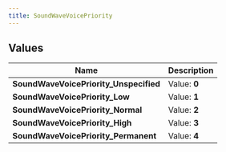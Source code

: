 ```yaml
---
title: SoundWaveVoicePriority
---
```


## Values
| Name | Description |
| ---- | ----------- |
| **SoundWaveVoicePriority_Unspecified** | Value: **0** |
| **SoundWaveVoicePriority_Low** | Value: **1** |
| **SoundWaveVoicePriority_Normal** | Value: **2** |
| **SoundWaveVoicePriority_High** | Value: **3** |
| **SoundWaveVoicePriority_Permanent** | Value: **4** |

